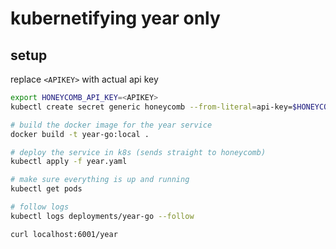 # kubernetifying year only

## setup

replace `<APIKEY>` with actual api key

```sh
export HONEYCOMB_API_KEY=<APIKEY>
kubectl create secret generic honeycomb --from-literal=api-key=$HONEYCOMB_API_KEY
```

```sh
# build the docker image for the year service
docker build -t year-go:local .

# deploy the service in k8s (sends straight to honeycomb)
kubectl apply -f year.yaml

# make sure everything is up and running
kubectl get pods

# follow logs
kubectl logs deployments/year-go --follow
```

`curl localhost:6001/year`
